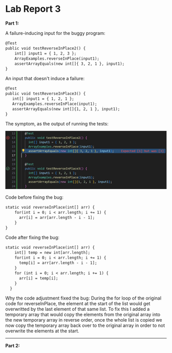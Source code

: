 # Lab Report 3

**Part 1:**

A failure-inducing input for the buggy program:

```
@Test
public void testReverseInPlace2() {
    int[] input1 = { 1, 2, 3 };
    ArrayExamples.reverseInPlace(input1);
    assertArrayEquals(new int[]{ 3, 2, 1 }, input1);
}
```

An input that doesn't induce a failure:

 ```
 @Test 
public void testReverseInPlace3() {
	int[] input1 = { 1, 2, 1 };
	ArrayExamples.reverseInPlace(input1);
	assertArrayEquals(new int[]{1, 2, 1 }, input1);
}
```

 The symptom, as the output of running the tests:

![Image](https://github.com/dacamp20/cse15l-lab-reports/blob/main/Screenshot%202024-02-12%20132011.jpg?raw=true)


 Code before fixing the bug:

```
static void reverseInPlace(int[] arr) {
    for(int i = 0; i < arr.length; i += 1) {
      arr[i] = arr[arr.length - i - 1];
    }
}
```

 Code after fixing the bug:

```
static void reverseInPlace(int[] arr) {
    int[] temp = new int[arr.length];
    for(int i = 0; i < arr.length; i += 1) {
      temp[i] = arr[arr.length - i - 1];
    }
    for (int i = 0; i < arr.length; i += 1) {
      arr[i] = temp[i];
    }
  }
```

Why the code adjustment fixed the bug:
During the for loop of the original code for reverseInPlace, the element at the start of the list would get overwritted by the last element of that same list. To fix this I added a temporary array that would copy the elements from the original array into the new temporary array in reverse order, once the whole list is copied we now copy the temporary array back over to the original array in order to not overwrite the elements at the start.

---

**Part 2:**
